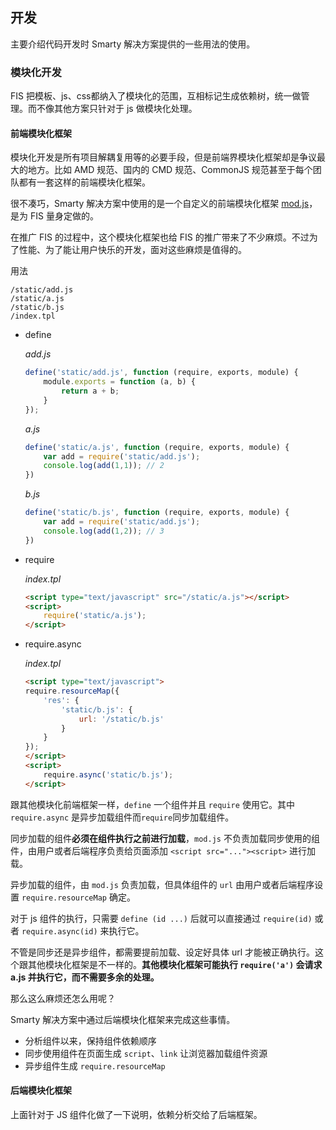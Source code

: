 ## 开发

主要介绍代码开发时 Smarty 解决方案提供的一些用法的使用。

### 模块化开发

FIS 把模板、js、css都纳入了模块化的范围，互相标记生成依赖树，统一做管理。而不像其他方案只针对于 js 做模块化处理。

#### 前端模块化框架

模块化开发是所有项目解耦复用等的必要手段，但是前端界模块化框架却是争议最大的地方。比如 AMD 规范、国内的 CMD 规范、CommonJS 规范甚至于每个团队都有一套这样的前端模块化框架。

很不凑巧，Smarty 解决方案中使用的是一个自定义的前端模块化框架 [mod.js](https://github.com/fex-team/mod)，是为 FIS 量身定做的。

在推广 FIS 的过程中，这个模块化框架也给 FIS 的推广带来了不少麻烦。不过为了性能、为了能让用户快乐的开发，面对这些麻烦是值得的。

用法

```
/static/add.js
/static/a.js
/static/b.js
/index.tpl
```

- define
    
    *add.js*
    
    ```js
    define('static/add.js', function (require, exports, module) {
        module.exports = function (a, b) {
            return a + b;
        }
    });
    ```

    *a.js*

    ```js
    define('static/a.js', function (require, exports, module) {
        var add = require('static/add.js');
        console.log(add(1,1)); // 2
    })
    ```

    *b.js*

    ```js
    define('static/b.js', function (require, exports, module) {
        var add = require('static/add.js');
        console.log(add(1,2)); // 3
    })
    ```

- require

    *index.tpl*

    ```html
    <script type="text/javascript" src="/static/a.js"></script>
    <script>
        require('static/a.js');
    </script>
    ```

- require.async

    *index.tpl*

    ```html
    <script type="text/javascript">
    require.resourceMap({
        'res': {
            'static/b.js': {
                url: '/static/b.js'
            }
        }
    });
    </script>
    <script>
        require.async('static/b.js');
    </script>
    ```

跟其他模块化前端框架一样，`define` 一个组件并且 `require` 使用它。其中 `require.async` 是异步加载组件而`require`同步加载组件。

同步加载的组件**必须在组件执行之前进行加载**，`mod.js` 不负责加载同步使用的组件，由用户或者后端程序负责给页面添加 `<script src="..."><script>` 进行加载。

异步加载的组件，由 `mod.js` 负责加载，但具体组件的 `url` 由用户或者后端程序设置 `require.resourceMap` 确定。

对于 js 组件的执行，只需要 `define (id ...)` 后就可以直接通过 `require(id)` 或者 `require.async(id)` 来执行它。

不管是同步还是异步组件，都需要提前加载、设定好具体 url 才能被正确执行。这个跟其他模块化框架是不一样的。**其他模块化框架可能执行 `require('a')` 会请求 a.js 并执行它，而不需要多余的处理。**

那么这么麻烦还怎么用呢？

Smarty 解决方案中通过后端模块化框架来完成这些事情。

- 分析组件以来，保持组件依赖顺序
- 同步使用组件在页面生成 `script`、`link` 让浏览器加载组件资源
- 异步组件生成 `require.resourceMap`

#### 后端模块化框架

上面针对于 JS 组件化做了一下说明，依赖分析交给了后端框架。
